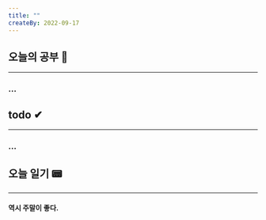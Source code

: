 ```yaml
---
title: ""
createBy: 2022-09-17
---
```

## 오늘의 공부 🎉
---
### ...

## todo ✔
---
### ...

## 오늘 일기 📟
---
#### 역시 주말이 좋다.
<Comment/>